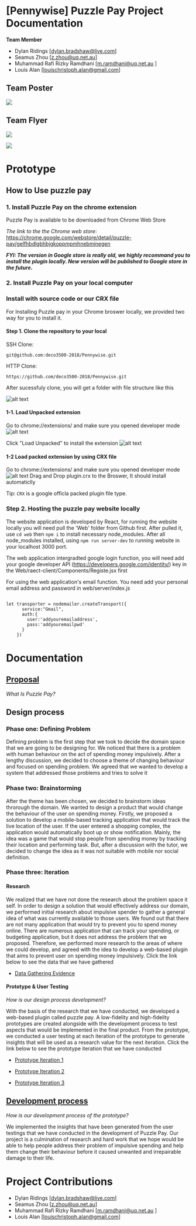 # [Pennywise] Puzzle Pay Project Documentation

**Team Member**

* Dylan Ridings [dylan.bradshaw@live.com]
* Seamus Zhou [z.zhou@uq.net.au]
* Muhammad Rafi Rizky Ramdhani [m.ramdhani@uq.net.au ]
* Louis Alan [louischristoph.alan@gmail.com]

## Team Poster
![](https://i.imgur.com/1T44UB3.jpg)

## Team Flyer
![](https://i.imgur.com/F294IBd.jpg)

![](https://i.imgur.com/QGrUQm4.jpg)


# Prototype

## How to Use puzzle pay
### 1. Install Puzzle Pay on the chrome extension
Puzzle Pay is available to be downloaded from Chrome Web Store

 _The link to the the Chrome web store_: https://chrome.google.com/webstore/detail/puzzle-pay/gelfhbdlgbhbjgkoppmpmhnebmjnegen

_**FYI: The version in Google store is really old, we highly recommand you to install the plugin locally. New version will be published to Google store in the future.**_

### 2. Install Puzzle Pay on your local computer
### Install with source code or our CRX file
For Installing Puzzle pay in your Chrome broswer locally, we provided two way for you to install it.

#### Step 1. Clone the repository to your local
SSH Clone:
~~~~
git@github.com:deco3500-2018/Pennywise.git
~~~~

HTTP Clone:
~~~~
https://github.com/deco3500-2018/Pennywise.git
~~~~

After sucessfuly clone, you will get a folder with file structure like this

![alt text](https://github.com/deco3500-2018/Pennywise/blob/master/Plugin/assets/Images/Screen%20Shot%202018-09-16%20at%2010.36.43%20am.png)

#### 1-1. Load Unpacked extension
Go to chrome://extensions/ and make sure you opened developer mode
![alt text](https://github.com/deco3500-2018/Pennywise/blob/master/Plugin/assets/Images/Screen%20Shot%202018-09-16%20at%2010.57.18%20am.png)


Click "Load Unpacked" to install the extension
![alt text](https://github.com/deco3500-2018/Pennywise/blob/master/Plugin/assets/Images/Screen%20Shot%202018-09-16%20at%2010.57.35%20am.png)

#### 1-2 Load packed extension by using CRX file
Go to chrome://extensions/ and make sure you opened developer mode
![alt text](https://github.com/deco3500-2018/Pennywise/blob/master/Plugin/assets/Images/Screen%20Shot%202018-09-16%20at%2010.57.18%20am.png)
Drag and Drop plugin.crx to the Broswer, It should install automaticlly

Tip: `CRX` is a google officla packed plugin file type.

### Step 2. Hosting the puzzle pay website locally
The website application is developed by React, for running the website locally you will need pull the 'Web' folder from Github first.
After pulled it, use `cd web` then `npm i` to install necessary node_modules.
After all node_modules installed, using `npm run server-dev` to running website in your localhost 3000 port.

The web application intergradted google login function, you will need add your google developer API (https://developers.google.com/identity/) key in the Web/raect-client/Components/Registe.jsx first

For using the web application's email function. You need add your personal email address and password in web/server/index.js
~~~~

let transporter = nodemailer.createTransport({
      service:"Gmail",
      auth:{
        user:'addyouremailaddress',
        pass:'addyouremailpwd'
      }
    })

~~~~



# Documentation

##  [Proposal](https://github.com/deco3500-2018/Pennywise/wiki/Proposal)

_What Is Puzzle Pay?_

##  Design process
### Phase one: Defining Problem
Defining problem is the first step that we took to decide the domain space that we are going to be designing for. We noticed that there is a problem with human behaviour on the act of spending money impulsively. After a lengthy discussion, we decided to choose a theme of changing behaviour and focused on spending problem. We agreed that we wanted to develop a system that addressed those problems and tries to solve it
### Phase two: Brainstorming
After the theme has been chosen, we decided to brainstorm ideas throrough the domain. We wanted to design a product that would change the behaviour of the user on spending money. Firstly, we proposed a solution to develop a mobile-based tracking application that would track the live location of the user. If the user entered a shopping complex, the application would automatically boot up or show notification. Mainly, the idea was a game that would stop people from spending money by tracking their location and performing task. But, after a discussion with the tutor, we decided to change the idea as it was not suitable with mobile nor social definition.
### Phase three: Iteration
#### Research
We realized that we have not done the research about the problem space it self. In order to design a solution that would effectively address our domain, we performed initial research about impulsive spender to gather a general idea of what was currently available to those users. We found out that there are not many application that would try to prevent you to spend money online. There are numerous application that can track your spending, or budgeting application, but it does not address the problem that we proposed. Therefore, we performed more research to the areas of where we could develop, and agreed with the idea to develop a web-based plugin that aims to prevent user on spending money impulsively. Click the link below to see the data that we have gathered
* [Data Gathering Evidence](https://github.com/deco3500-2018/Pennywise/wiki/Survey-,Interview-and-Research)

#### Prototype & User Testing
_How is our design process development?_

With the basis of the research that we have conducted, we developed a web-based plugin called puzzle pay. A low-fidelity and high-fidelity prototypes are created alongside with the development process to test aspects that would be implemented in the final product. From the prototype, we conducted a user testing at each iteration of the prototype to generate insights that will be used as a research value for the next iteration. Click the link below to see the prototype iteration that we have conducted
* [Prototype Iteration 1](https://github.com/deco3500-2018/Pennywise/wiki/Prototype-Iteration-1)

* [Prototype Iteration 2](https://github.com/deco3500-2018/Pennywise/wiki/Prototype-Iteration-2)

* [Prototype Iteration 3](https://github.com/deco3500-2018/Pennywise/wiki/Prototype-Iteration-3)

##  [Development process](https://github.com/deco3500-2018/Pennywise/wiki/Develop-Progress-&-Code-Go-Through)

_How is our development process of the prototype?_

We implemented the insights that have been generated from the user testings that we have conducted in the development of Puzzle Pay. Our project is a culmination of research and hard work that we hope would be able to help people address their problem of impulsive spending and help them change their behaviour before it caused unwanted and irrepairable damage to their life.

# Project Contributions
* Dylan Ridings [dylan.bradshaw@live.com]
* Seamus Zhou [z.zhou@uq.net.au]
* Muhammad Rafi Rizky Ramdhani [m.ramdhani@uq.net.au ]
* Louis Alan [louischristoph.alan@gmail.com]


